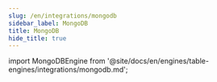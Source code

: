 ```yaml
---
slug: /en/integrations/mongodb
sidebar_label: MongoDB
title: MongoDB
hide_title: true
---
```


import MongoDBEngine from '@site/docs/en/engines/table-engines/integrations/mongodb.md';

<MongoDBEngine/>
